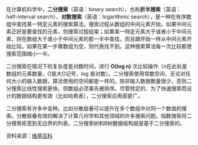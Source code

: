 在计算机科学中，**二分搜索**（英语：binary search），也称**折半搜索**（英语：half-interval search）、**对数搜索**（英语：logarithmic search），是一种在有序数组中查找某一特定元素的搜索算法。搜索过程从数组的中间元素开始，如果中间元素正好是要查找的元素，则搜索过程结束；如果某一特定元素大于或者小于中间元素，则在数组大于或小于中间元素的那一半中查找，而且跟开始一样从中间元素开始比较。如果在某一步骤数组为空，则代表找不到。这种搜索算法每一次比较都使搜索范围缩小一半。

二分搜索在情况下的复杂度是对数时间，进行 **O(log n)** 次比较操作（n在此处是数组的元素数量，O是大O记号，log 是对数）。二分搜索使用常数空间，无论对任何大小的输入数据，算法使用的空间都是一样的。除非输入数据数量很少，否则二分搜索比线性搜索更快，但数组必须事先被排序。尽管特定的、为了快速搜索而设计的数据结构更有效（比如哈希表），二分搜索应用面更广。

二分搜索有许多中变种。比如分散层叠可以提升在多个数组中对同一个数值的搜索。分散层叠有效的解决了计算几何学和其他领域的许多搜索问题。指数搜索将二分搜索拓宽到无边界的列表。二分搜索树和B树数据结构就是基于二分搜索的。

资料来源：[维基百科](https://zh.wikipedia.org/wiki/%E4%BA%8C%E5%88%86%E6%90%9C%E7%B4%A2%E7%AE%97%E6%B3%95)
